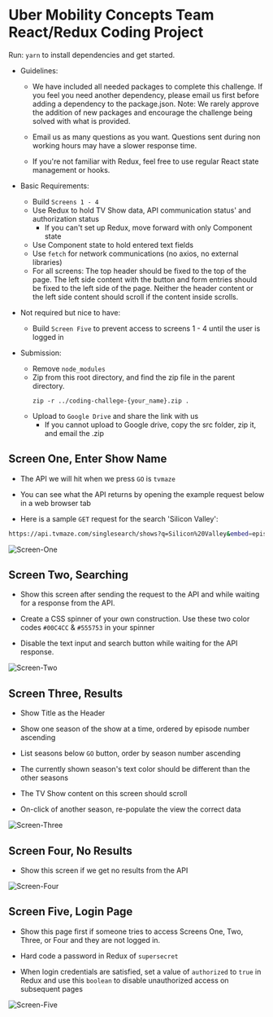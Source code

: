 # Uber Mobility Concepts Team React/Redux Coding Project

Run:
`yarn`
to install dependencies and get started.

- Guidelines:

  - We have included all needed packages to complete this challenge. If you feel you need another dependency, please email us first before adding a dependency to the package.json. Note: We rarely approve the addition of new packages and encourage the challenge being solved with what is provided.

  - Email us as many questions as you want. Questions sent during non working hours may have a slower response time.

  - If you're not familiar with Redux, feel free to use regular React state management or hooks.

- Basic Requirements:

  - Build `Screens 1 - 4`
  - Use Redux  to hold TV Show data, API communication status' and authorization status
    - If you can't set up Redux, move forward with only Component state
  - Use Component state to hold entered text fields
  - Use `fetch` for network communications (no axios, no external libraries)
  - For all screens: The top header should be fixed to the top of the page. The left side content with the button and form entries should be fixed to the left side of the page. Neither the header content or the left side content should scroll if the content inside scrolls.

- Not required but nice to have:
  - Build `Screen Five` to prevent access to screens 1 - 4 until the user is logged in

- Submission:
  - Remove `node_modules`
  - Zip from this root directory, and find the zip file in the parent directory.
    ```
    zip -r ../coding-challege-{your_name}.zip .
    ```
  - Upload to `Google Drive` and share the link with us
    - If you cannot upload to Google drive, copy the src folder, zip it, and email the .zip

## Screen One, Enter Show Name

- The API we will hit when we press `GO` is `tvmaze`

- You can see what the API returns by opening the example request below in a web browser tab

- Here is a sample `GET` request for the search 'Silicon Valley':

```bash
https://api.tvmaze.com/singlesearch/shows?q=Silicon%20Valley&embed=episodes
```

![Screen-One](src/assets/screens/screenOne.png)

## Screen Two, Searching

- Show this screen after sending the request to the API and while waiting for a response from the API.

- Create a CSS spinner of your own construction. Use these two color codes `#00C4CC` & `#555753` in your spinner

- Disable the text input and search button while waiting for the API response.

![Screen-Two](src/assets/screens/screenTwo.png)

## Screen Three, Results

- Show Title as the Header

- Show one season of the show at a time, ordered by episode number ascending

- List seasons below `GO` button, order by season number ascending

- The currently shown season's text color should be different than the other seasons

- The TV Show content on this screen should scroll

- On-click of another season, re-populate the view the correct data

![Screen-Three](src/assets/screens/screenThree.png)

## Screen Four, No Results

- Show this screen if we get no results from the API

![Screen-Four](src/assets/screens/screenFour.png)

## Screen Five, Login Page

- Show this page first if someone tries to access Screens One, Two, Three, or Four and they are not logged in.

- Hard code a password in Redux of `supersecret`

- When login credentials are satisfied, set a value of `authorized` to `true` in Redux and use this `boolean` to disable unauthorized access on subsequent pages

![Screen-Five](src/assets/screens/screenFive.png)
